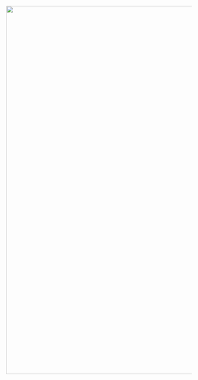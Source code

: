 <p align="center">
    <img src="https://github.com/ramirezlab/WIKI/blob/master/KNIME/Active%20compound%20for%20a%20given%20target%20from%20ChEMBL/media/WF.png" width="1000">
</p>
